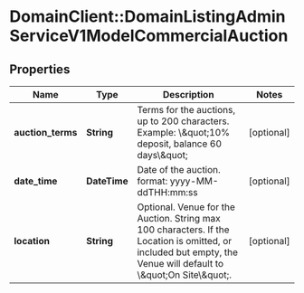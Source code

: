 # DomainClient::DomainListingAdminServiceV1ModelCommercialAuction

## Properties
Name | Type | Description | Notes
------------ | ------------- | ------------- | -------------
**auction_terms** | **String** | Terms for the auctions, up to 200 characters. Example: \\\&quot;10% deposit, balance 60 days\\\&quot; | [optional] 
**date_time** | **DateTime** | Date of the auction. format: yyyy-MM-ddTHH:mm:ss | [optional] 
**location** | **String** | Optional. Venue for the Auction. String max 100 characters. If the Location is omitted, or included but empty, the Venue will default to \\\&quot;On Site\\\&quot;. | [optional] 


